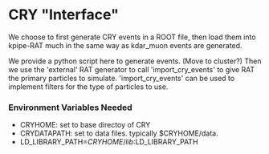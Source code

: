 # CRY "Interface"

We choose to first generate CRY events in a ROOT file,
then load them into kpipe-RAT much in the same way as kdar_muon events are generated.

We provide a python script here to generate events. (Move to cluster?)
Then we use the 'external' RAT generator to call 'import_cry_events' to 
give RAT the primary particles to simulate. 'import_cry_events' can be used to
implement filters for the type of particles to use.

### Environment Variables Needed

* CRYHOME: set to base directoy of CRY
* CRYDATAPATH: set to data files.  typically $CRYHOME/data.
* LD_LIBRARY_PATH=${CRYHOME}/lib:$LD_LIBRARY_PATH
